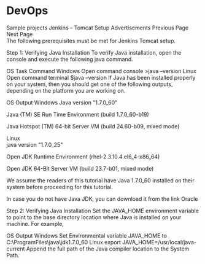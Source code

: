 # DevOps
Sample projects
Jenkins – Tomcat Setup
Advertisements
 Previous Page Next Page  
The following prerequisites must be met for Jenkins Tomcat setup.

Step 1: Verifying Java Installation
To verify Java installation, open the console and execute the following java command.

OS	Task	Command
Windows	Open command console	\>java –version
Linux	Open command terminal	$java –version
If Java has been installed properly on your system, then you should get one of the following outputs, depending on the platform you are working on.

OS	Output
Windows	
Java version "1.7.0_60"

Java (TM) SE Run Time Environment (build 1.7.0_60-b19)

Java Hotspot (TM) 64-bit Server VM (build 24.60-b09, mixed mode)

Linux	
java version "1.7.0_25"

Open JDK Runtime Environment (rhel-2.3.10.4.el6_4-x86_64)

Open JDK 64-Bit Server VM (build 23.7-b01, mixed mode)

We assume the readers of this tutorial have Java 1.7.0_60 installed on their system before proceeding for this tutorial.

In case you do not have Java JDK, you can download it from the link Oracle

Step 2: Verifying Java Installation
Set the JAVA_HOME environment variable to point to the base directory location where Java is installed on your machine. For example,

OS	Output
Windows	Set Environmental variable JAVA_HOME to C:\ProgramFiles\java\jdk1.7.0_60
Linux	export JAVA_HOME=/usr/local/java-current
Append the full path of the Java compiler location to the System Path.
